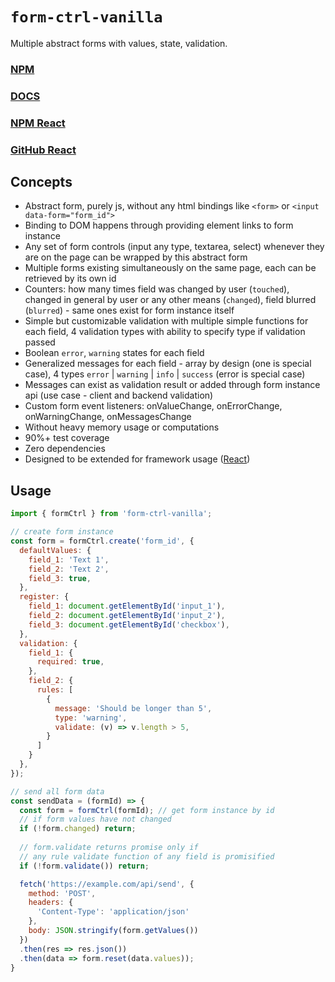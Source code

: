 # `form-ctrl-vanilla`

Multiple abstract forms with values, state, validation.

### [NPM](https://www.npmjs.com/package/form-ctrl-vanilla)

### [DOCS](https://github.com/applecube/form-ctrl-vanilla/blob/main/DOCS.md)

### [NPM React](https://www.npmjs.com/package/form-ctrl-react)

### [GitHub React](https://github.com/applecube/form-ctrl-react)

## Concepts

- Abstract form, purely js, without any html bindings like `<form>` or `<input data-form="form_id">`
- Binding to DOM happens through providing element links to form instance
- Any set of form controls (input any type, textarea, select) whenever they are on the page can be wrapped by this abstract form
- Multiple forms existing simultaneously on the same page, each can be retrieved by its own id
- Counters: how many times field was changed by user (`touched`), changed in general by user or any other means (`changed`), field blurred (`blurred`) - same ones exist for form instance itself
- Simple but customizable validation with multiple simple functions for each field, 4 validation types with ability to specify type if validation passed
- Boolean `error`, `warning` states for each field
- Generalized messages for each field - array by design (one is special case), 4 types `error` | `warning` | `info` | `success` (error is special case)
- Messages can exist as validation result or added through form instance api (use case - client and backend validation)
- Custom form event listeners: onValueChange, onErrorChange, onWarningChange, onMessagesChange
- Without heavy memory usage or computations
- 90%+ test coverage
- Zero dependencies
- Designed to be extended for framework usage ([React](https://github.com/applecube/form-ctrl-react))

## Usage

```js
import { formCtrl } from 'form-ctrl-vanilla';

// create form instance
const form = formCtrl.create('form_id', {
  defaultValues: {
    field_1: 'Text 1',
    field_2: 'Text 2',
    field_3: true,
  },
  register: {
    field_1: document.getElementById('input_1'),
    field_2: document.getElementById('input_2'),
    field_3: document.getElementById('checkbox'),
  },
  validation: {
    field_1: {
      required: true,
    },
    field_2: {
      rules: [
        {
          message: 'Should be longer than 5',
          type: 'warning',
          validate: (v) => v.length > 5,
        }
      ]
    }
  },
});

// send all form data
const sendData = (formId) => {
  const form = formCtrl(formId); // get form instance by id
  // if form values have not changed
  if (!form.changed) return;
  
  // form.validate returns promise only if
  // any rule validate function of any field is promisified
  if (!form.validate()) return;

  fetch('https://example.com/api/send', {
    method: 'POST',
    headers: {
      'Content-Type': 'application/json'
    },
    body: JSON.stringify(form.getValues())
  })
  .then(res => res.json())
  .then(data => form.reset(data.values));
}
```
